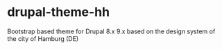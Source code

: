 # drupal-theme-hh
Bootstrap based theme for Drupal 8.x 9.x based on the design system of the city of Hamburg (DE)
